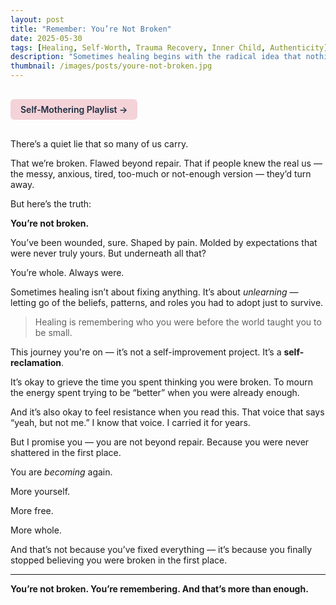 ```yaml
---
layout: post
title: "Remember: You’re Not Broken"
date: 2025-05-30
tags: [Healing, Self-Worth, Trauma Recovery, Inner Child, Authenticity]
description: "Sometimes healing begins with the radical idea that nothing is wrong with you — you're just unlearning what never belonged."
thumbnail: /images/posts/youre-not-broken.jpg
---
```


<a href="https://music.youtube.com/playlist?list=PLuO5E1rh5RqIzePJeOjdXo62gwnYJ748_&si=NvtF0mzI9Sx2IoPu&shuffle=1" 
   target="_blank" 
   class="back-button"
   style="display:inline-block; margin: 1rem auto; background-color: #F4D3D8; color: #1A2D41; padding: 0.5rem 1rem; border-radius: 6px; font-weight: 600; text-decoration: none;">
  Self‑Mothering Playlist →
</a>

There’s a quiet lie that so many of us carry.

That we’re broken. Flawed beyond repair. That if people knew the real us — the messy, anxious, tired, too-much or not-enough version — they’d turn away.

But here’s the truth:

**You’re not broken.**

You’ve been wounded, sure. Shaped by pain. Molded by expectations that were never truly yours. But underneath all that?

You’re whole. Always were.

Sometimes healing isn’t about fixing anything. It’s about *unlearning* — letting go of the beliefs, patterns, and roles you had to adopt just to survive.

> Healing is remembering who you were before the world taught you to be small.

This journey you're on — it’s not a self-improvement project. It’s a **self-reclamation**.

It’s okay to grieve the time you spent thinking you were broken. To mourn the energy spent trying to be “better” when you were already enough.

And it’s also okay to feel resistance when you read this. That voice that says “yeah, but not me.” I know that voice. I carried it for years.

But I promise you — you are not beyond repair. Because you were never shattered in the first place.

You are *becoming* again.

More yourself.

More free.

More whole.

And that’s not because you’ve fixed everything — it’s because you finally stopped believing you were broken in the first place.

---

**You’re not broken. You’re remembering. And that’s more than enough.**
